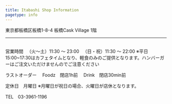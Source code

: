 ```yaml
---
title: Itabashi Shop Information
pagetype: info
---
```

東京都板橋区板橋1-8-4
板橋Cask Village 1階

<hr>
<br>
営業時間
　（火〜土）11:30 ～ 23:00
　（日・祝）11:30 ～ 22:00
※平日15:00~17:30はカフェタイムとなり、軽食のみのご提供となります。ハンバーガーはご注文いただけませんのでご注意ください

ラストオーダー
　Foodz　閉店1h前
　Drink　閉店30min前

定休日　月曜日
※月曜日が祝日の場合、火曜日が店休となります。

TEL　03-3961-1196